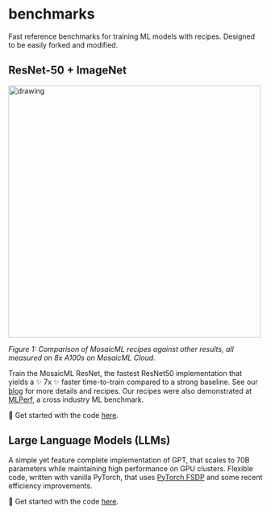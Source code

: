 # benchmarks

Fast reference benchmarks for training ML models with recipes. Designed to be easily forked and modified.

## ResNet-50 + ImageNet
<img src="https://assets-global.website-files.com/61fd4eb76a8d78bc0676b47d/62a12d1e4eb9b83915be37a6_r50_overall_pareto.png" alt="drawing" width="500"/>

*Figure 1: Comparison of MosaicML recipes against other results, all measured on 8x A100s on MosaicML Cloud.*


Train the MosaicML ResNet, the fastest ResNet50 implementation that yields a :sparkles: 7x :sparkles: faster time-to-train compared to a strong baseline. See our [blog](https://www.mosaicml.com/blog/mosaic-resnet) for more details and recipes. Our recipes were also demonstrated at [MLPerf](https://www.mosaicml.com/blog/mlperf-2022), a cross industry ML benchmark.

:rocket: Get started with the code [here](./resnet/).

## Large Language Models (LLMs)

A simple yet feature complete implementation of GPT, that scales to 70B parameters while maintaining high performance on GPU clusters. Flexible code, written with vanilla PyTorch, that uses [PyTorch FSDP](https://pytorch.org/blog/introducing-pytorch-fully-sharded-data-parallel-api/) and some recent efficiency improvements.

:rocket: Get started with the code [here](./llm/).


